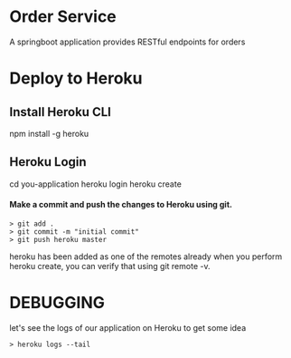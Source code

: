 # Order Service
A springboot application provides RESTful endpoints for orders

# Deploy to Heroku

## Install Heroku CLI
npm install -g heroku

## Heroku Login
cd you-application
heroku login
heroku create 

#### Make a commit and push the changes to Heroku using git.
```
> git add . 
> git commit -m "initial commit"
> git push heroku master 
```
heroku has been added as one of the remotes already when you perform heroku create, you can verify that using git remote -v.

# DEBUGGING
let's see the logs of our application on Heroku to get some idea
``` 
> heroku logs --tail
```

